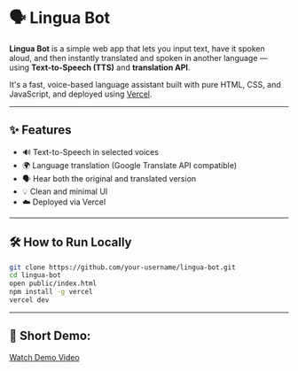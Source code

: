 # 🗣️ Lingua Bot

**Lingua Bot** is a simple web app that lets you input text, have it spoken aloud, and then instantly translated and spoken in another language — using **Text-to-Speech (TTS)** and **translation API**.

It's a fast, voice-based language assistant built with pure HTML, CSS, and JavaScript, and deployed using [Vercel](https://vercel.com/).

---

## ✨ Features

- 🔊 Text-to-Speech in selected voices
- 🌍 Language translation (Google Translate API compatible)
- 🗣️ Hear both the original and translated version
- 💡 Clean and minimal UI
- ☁️ Deployed via Vercel 

---

## 🛠️ How to Run Locally
```bash
git clone https://github.com/your-username/lingua-bot.git
cd lingua-bot
open public/index.html
npm install -g vercel
vercel dev
```



---

## 🎥 Short Demo:
[Watch Demo Video](https://youtube.com/shorts/GfpKeigPm_w)
